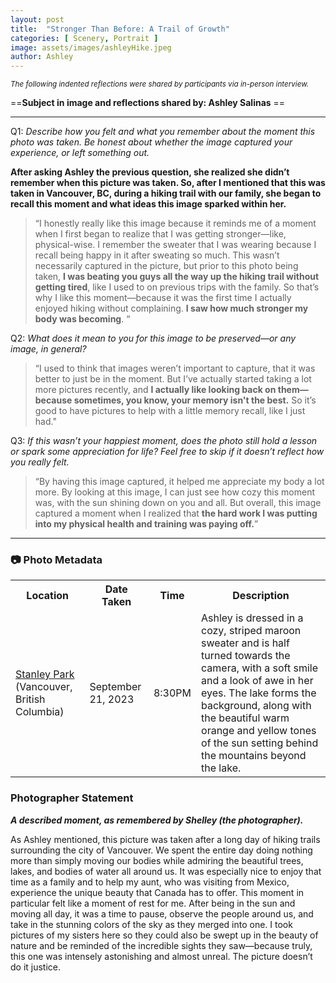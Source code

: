 ```yaml
---
layout: post
title:  "Stronger Than Before: A Trail of Growth"
categories: [ Scenery, Portrait ]
image: assets/images/ashleyHike.jpeg
author: Ashley
---
```


<small><em>The following indented reflections were shared by participants via in-person interview.</em></small>

==**Subject in image and reflections shared by: Ashley Salinas** ==

***

Q1: *Describe how you felt and what you remember about the moment this photo was taken. Be honest about whether the image captured your experience, or left something out.*

**After asking Ashley the previous question, she realized she didn’t remember when this picture was taken. So, after I mentioned that this was taken in Vancouver, BC, during a hiking trail with our family, she began to recall this moment and what ideas this image sparked within her.**

<!--more-->

> “I honestly really like this image because it reminds me of a moment when I first began to realize that I was getting stronger—like, physical-wise. I remember the sweater that I was wearing because I recall being happy in it after sweating so much. This wasn’t necessarily captured in the picture, but prior to this photo being taken, **I was beating you guys all the way up the hiking trail without getting tired**, like I used to on previous trips with the family. So that’s why I like this moment—because it was the first time I actually enjoyed hiking without complaining. **I saw how much stronger my body was becoming**. “ 

Q2: *What does it mean to you for this image to be preserved—or any image, in general?*

> “I used to think that images weren’t important to capture, that it was better to just be in the moment. But I’ve actually started taking a lot more pictures recently, and **I actually like looking back on them—because sometimes, you know, your memory isn't the best.** So it’s good to have pictures to help with a little memory recall, like I just had."

Q3: *If this wasn’t your happiest moment, does the photo still hold a lesson or spark some appreciation for life? Feel free to skip if it doesn’t reflect how you really felt.*

> “By having this image captured, it helped me appreciate my body a lot more. By looking at this image, I can just see how cozy this moment was, with the sun shining down on you and all. But overall, this image captured a moment when I realized that **the hard work I was putting into my physical health and training was paying off.**” 

***

### 📷 Photo Metadata

<table>
    <tr>
        <th>Location</th>
        <th>Date Taken</th>
        <th>Time</th>
        <th>Description</th>
    </tr>
    <tr>
        <td> <a href = "https://vancouver.ca/parks-recreation-culture/stanley-park.aspx"> Stanley Park</a> (Vancouver, British Columbia)</td>
        <td>September 21, 2023</td>
        <td>8:30PM</td>
        <td>Ashley is dressed in a cozy, striped maroon sweater and is half turned towards the camera, with a soft smile and a look of awe in her eyes. The lake forms the background, along with the beautiful warm orange and yellow tones of the sun setting behind the mountains beyond the lake.
        </td>
    </tr>
</table>

### Photographer Statement
***A described moment, as remembered by Shelley (the photographer).***

As Ashley mentioned, this picture was taken after a long day of hiking trails surrounding the city of Vancouver. We spent the entire day doing nothing more than simply moving our bodies while admiring the beautiful trees, lakes, and bodies of water all around us. It was especially nice to enjoy that time as a family and to help my aunt, who was visiting from Mexico, experience the unique beauty that Canada has to offer. This moment in particular felt like a moment of rest for me. After being in the sun and moving all day, it was a time to pause, observe the people around us, and take in the stunning colors of the sky as they merged into one. I took pictures of my sisters here so they could also be swept up in the beauty of nature and be reminded of the incredible sights they saw—because truly, this one was intensely astonishing and almost unreal. The picture doesn’t do it justice.




